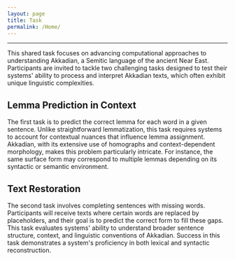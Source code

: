 ```yaml
---
layout: page
title: Task
permalink: /Home/
---
```

___
This shared task focuses on advancing computational approaches to understanding Akkadian, a Semitic language of the ancient Near East. Participants are invited to tackle two challenging tasks designed to test their systems' ability to process and interpret Akkadian texts, which often exhibit unique linguistic complexities.

## Lemma Prediction in Context
The first task is to predict the correct lemma for each word in a given sentence. Unlike straightforward lemmatization, this task requires systems to account for contextual nuances that influence lemma assignment. Akkadian, with its extensive use of homographs and context-dependent morphology, makes this problem particularly intricate. For instance, the same surface form may correspond to multiple lemmas depending on its syntactic or semantic environment.

## Text Restoration
The second task involves completing sentences with missing words. Participants will receive texts where certain words are replaced by placeholders, and their goal is to predict the correct form to fill these gaps. This task evaluates systems' ability to understand broader sentence structure, context, and linguistic conventions of Akkadian. Success in this task demonstrates a system's proficiency in both lexical and syntactic reconstruction.



